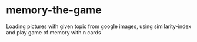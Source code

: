 # memory-the-game
Loading pictures with given topic from google images, using similarity-index and play game of memory with n cards
